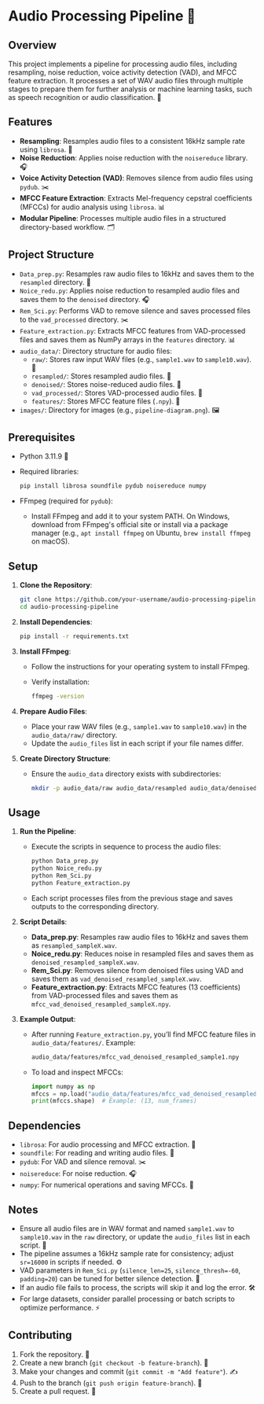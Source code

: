 # Audio Processing Pipeline 🎵

## Overview

This project implements a pipeline for processing audio files, including resampling, noise reduction, voice activity detection (VAD), and MFCC feature extraction. It processes a set of WAV audio files through multiple stages to prepare them for further analysis or machine learning tasks, such as speech recognition or audio classification. 🚀

## Features

- **Resampling**: Resamples audio files to a consistent 16kHz sample rate using `librosa`. 🔄
- **Noise Reduction**: Applies noise reduction with the `noisereduce` library. 🎧
- **Voice Activity Detection (VAD)**: Removes silence from audio files using `pydub`. ✂️
- **MFCC Feature Extraction**: Extracts Mel-frequency cepstral coefficients (MFCCs) for audio analysis using `librosa`. 📊
- **Modular Pipeline**: Processes multiple audio files in a structured directory-based workflow. 🗂️

## Project Structure

- `Data_prep.py`: Resamples raw audio files to 16kHz and saves them to the `resampled` directory. 🔄
- `Noice_redu.py`: Applies noise reduction to resampled audio files and saves them to the `denoised` directory. 🎧
- `Rem_Sci.py`: Performs VAD to remove silence and saves processed files to the `vad_processed` directory. ✂️
- `Feature_extraction.py`: Extracts MFCC features from VAD-processed files and saves them as NumPy arrays in the `features` directory. 📊
- `audio_data/`: Directory structure for audio files:
  - `raw/`: Stores raw input WAV files (e.g., `sample1.wav` to `sample10.wav`). 📂
  - `resampled/`: Stores resampled audio files. 📂
  - `denoised/`: Stores noise-reduced audio files. 📂
  - `vad_processed/`: Stores VAD-processed audio files. 📂
  - `features/`: Stores MFCC feature files (`.npy`). 📂
- `images/`: Directory for images (e.g., `pipeline-diagram.png`). 🖼️

## Prerequisites

- Python 3.11.9 🐍
- Required libraries:

  ```bash
  pip install librosa soundfile pydub noisereduce numpy
  ```
- FFmpeg (required for `pydub`):
  - Install FFmpeg and add it to your system PATH. On Windows, download from FFmpeg's official site or install via a package manager (e.g., `apt install ffmpeg` on Ubuntu, `brew install ffmpeg` on macOS).

## Setup

1. **Clone the Repository**:

   ```bash
   git clone https://github.com/your-username/audio-processing-pipeline.git
   cd audio-processing-pipeline
   ```

2. **Install Dependencies**:

   ```bash
   pip install -r requirements.txt
   ```

3. **Install FFmpeg**:

   - Follow the instructions for your operating system to install FFmpeg.
   - Verify installation:

     ```bash
     ffmpeg -version
     ```

4. **Prepare Audio Files**:

   - Place your raw WAV files (e.g., `sample1.wav` to `sample10.wav`) in the `audio_data/raw/` directory.
   - Update the `audio_files` list in each script if your file names differ.

5. **Create Directory Structure**:

   - Ensure the `audio_data` directory exists with subdirectories:

     ```bash
     mkdir -p audio_data/raw audio_data/resampled audio_data/denoised audio_data/vad_processed audio_data/features
     ```

## Usage

1. **Run the Pipeline**:

   - Execute the scripts in sequence to process the audio files:

     ```bash
     python Data_prep.py
     python Noice_redu.py
     python Rem_Sci.py
     python Feature_extraction.py
     ```
   - Each script processes files from the previous stage and saves outputs to the corresponding directory.

2. **Script Details**:

   - **Data_prep.py**: Resamples raw audio files to 16kHz and saves them as `resampled_sampleX.wav`.
   - **Noice_redu.py**: Reduces noise in resampled files and saves them as `denoised_resampled_sampleX.wav`.
   - **Rem_Sci.py**: Removes silence from denoised files using VAD and saves them as `vad_denoised_resampled_sampleX.wav`.
   - **Feature_extraction.py**: Extracts MFCC features (13 coefficients) from VAD-processed files and saves them as `mfcc_vad_denoised_resampled_sampleX.npy`.

3. **Example Output**:

   - After running `Feature_extraction.py`, you’ll find MFCC feature files in `audio_data/features/`. Example:

     ```bash
     audio_data/features/mfcc_vad_denoised_resampled_sample1.npy
     ```
   - To load and inspect MFCCs:

     ```python
     import numpy as np
     mfccs = np.load("audio_data/features/mfcc_vad_denoised_resampled_sample1.npy")
     print(mfccs.shape)  # Example: (13, num_frames)
     ```

## Dependencies

- `librosa`: For audio processing and MFCC extraction. 🎵
- `soundfile`: For reading and writing audio files. 💾
- `pydub`: For VAD and silence removal. ✂️
- `noisereduce`: For noise reduction. 🎧
- `numpy`: For numerical operations and saving MFCCs. 🔢

## Notes

- Ensure all audio files are in WAV format and named `sample1.wav` to `sample10.wav` in the `raw` directory, or update the `audio_files` list in each script. 📍
- The pipeline assumes a 16kHz sample rate for consistency; adjust `sr=16000` in scripts if needed. ⚙️
- VAD parameters in `Rem_Sci.py` (`silence_len=25`, `silence_thresh=-60`, `padding=20`) can be tuned for better silence detection. 🔧
- If an audio file fails to process, the scripts will skip it and log the error. 🛠️
- For large datasets, consider parallel processing or batch scripts to optimize performance. ⚡

## Contributing

1. Fork the repository. 🍴
2. Create a new branch (`git checkout -b feature-branch`). 🌱
3. Make your changes and commit (`git commit -m "Add feature"`). ✍️
4. Push to the branch (`git push origin feature-branch`). 🚀
5. Create a pull request. 🤝

## 